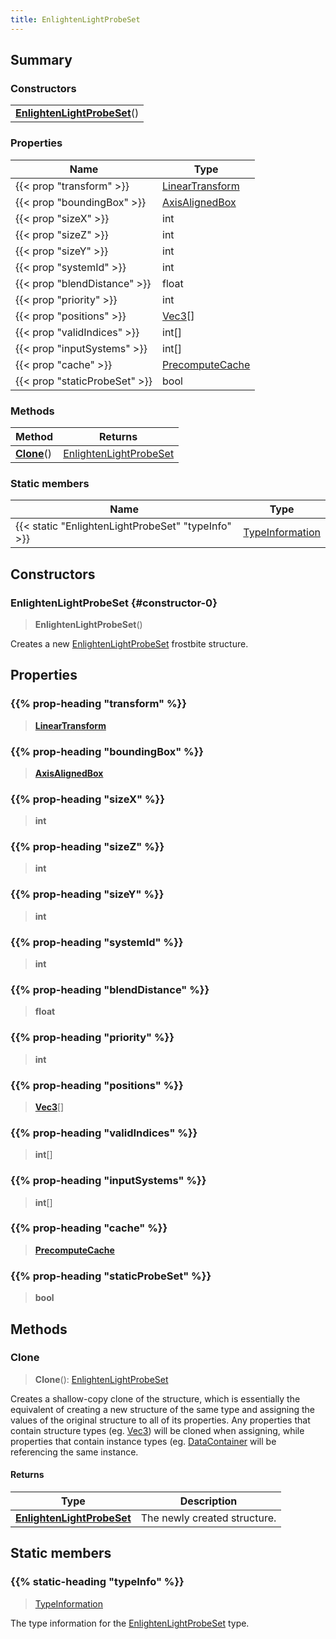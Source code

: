 ```yaml
---
title: EnlightenLightProbeSet
---
```



## Summary
### Constructors
| |
| ----------- |
| **[EnlightenLightProbeSet](#constructor-0)**() |

### Properties
| Name | Type |
| ---- | ---- |
| {{< prop "transform" >}} | [LinearTransform](/vext/ref/shared/class/lineartransform) |
| {{< prop "boundingBox" >}} | [AxisAlignedBox](/vext/ref/shared/class/axisalignedbox) |
| {{< prop "sizeX" >}} | int |
| {{< prop "sizeZ" >}} | int |
| {{< prop "sizeY" >}} | int |
| {{< prop "systemId" >}} | int |
| {{< prop "blendDistance" >}} | float |
| {{< prop "priority" >}} | int |
| {{< prop "positions" >}} | [Vec3](/vext/ref/shared/class/vec3)[] |
| {{< prop "validIndices" >}} | int[] |
| {{< prop "inputSystems" >}} | int[] |
| {{< prop "cache" >}} | [PrecomputeCache](/vext/ref/fb/precomputecache) |
| {{< prop "staticProbeSet" >}} | bool |

### Methods
| Method | Returns |
| ------ | ---- |
| **[Clone](#clone)**() | [EnlightenLightProbeSet](/vext/ref/fb/enlightenlightprobeset) |

### Static members
| Name | Type |
| ---- | ---- |
| {{< static "EnlightenLightProbeSet" "typeInfo" >}} | [TypeInformation](/vext/ref/shared/class/typeinformation) |

## Constructors
### EnlightenLightProbeSet {#constructor-0}
> **EnlightenLightProbeSet**()

Creates a new [EnlightenLightProbeSet](/vext/ref/fb/enlightenlightprobeset) frostbite structure.

## Properties
### {{% prop-heading "transform" %}}
> **[LinearTransform](/vext/ref/shared/class/lineartransform)**

### {{% prop-heading "boundingBox" %}}
> **[AxisAlignedBox](/vext/ref/shared/class/axisalignedbox)**

### {{% prop-heading "sizeX" %}}
> **int**

### {{% prop-heading "sizeZ" %}}
> **int**

### {{% prop-heading "sizeY" %}}
> **int**

### {{% prop-heading "systemId" %}}
> **int**

### {{% prop-heading "blendDistance" %}}
> **float**

### {{% prop-heading "priority" %}}
> **int**

### {{% prop-heading "positions" %}}
> **[Vec3](/vext/ref/shared/class/vec3)**[]

### {{% prop-heading "validIndices" %}}
> **int**[]

### {{% prop-heading "inputSystems" %}}
> **int**[]

### {{% prop-heading "cache" %}}
> **[PrecomputeCache](/vext/ref/fb/precomputecache)**

### {{% prop-heading "staticProbeSet" %}}
> **bool**

## Methods
### Clone
> **Clone**(): [EnlightenLightProbeSet](/vext/ref/fb/enlightenlightprobeset)

Creates a shallow-copy clone of the structure, which is essentially the equivalent of creating a new structure of the same type and assigning the values of the original structure to all of its properties. Any properties that contain structure types (eg. [Vec3](/vext/ref/shared/class/vec3)) will be cloned when assigning, while properties that contain instance types (eg. [DataContainer](/vext/ref/shared/class/datacontainer) will be referencing the same instance.

#### Returns
| Type | Description |
| ---- | ----------- |
| **[EnlightenLightProbeSet](/vext/ref/fb/enlightenlightprobeset)** | The newly created structure. |

## Static members
### {{% static-heading "typeInfo" %}}
> [TypeInformation](/vext/ref/shared/class/typeinformation)

The type information for the [EnlightenLightProbeSet](/vext/ref/fb/enlightenlightprobeset) type.

